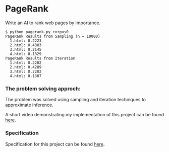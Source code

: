 # PageRank 

Write an AI to rank web pages by importance.

    $ python pagerank.py corpus0
    PageRank Results from Sampling (n = 10000)
      1.html: 0.2223
      2.html: 0.4303
      3.html: 0.2145
      4.html: 0.1329
    PageRank Results from Iteration
      1.html: 0.2202
      2.html: 0.4289
      3.html: 0.2202
      4.html: 0.1307

### The problem solving approch:

The problem was solved using sampling and iteration techniques to approximate inference.

A short video demonstrating my implementation of this project can be found [here](https://youtu.be/eM3KBouZW8U).

### Specification

Specification for this project can be found [here](https://cs50.harvard.edu/ai/2020/projects/2/pagerank/#specification).
